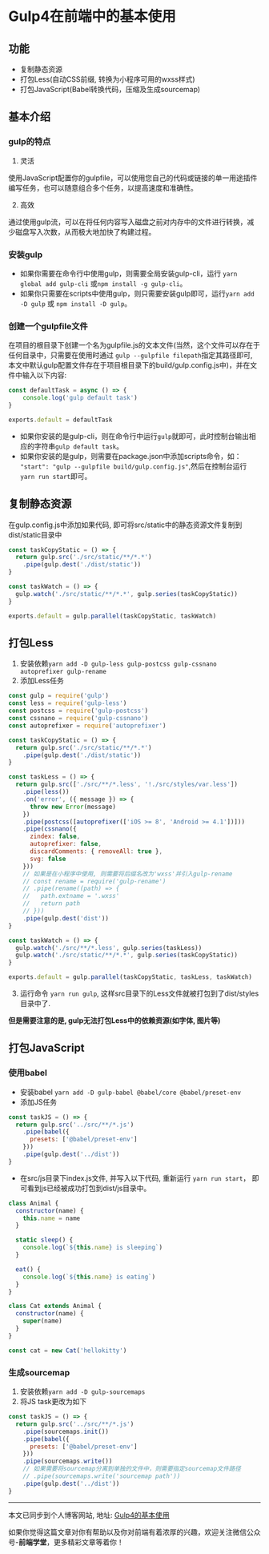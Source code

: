 # Gulp4在前端中的基本使用

## 功能

* 复制静态资源
* 打包Less(自动CSS前缀, 转换为小程序可用的wxss样式)
* 打包JavaScript(Babel转换代码，压缩及生成sourcemap)

## 基本介绍
### gulp的特点

1. 灵活

使用JavaScript配置你的gulpfile，可以使用您自己的代码或链接的单一用途插件编写任务，也可以随意组合多个任务，以提高速度和准确性。

2. 高效

通过使用gulp流，可以在将任何内容写入磁盘之前对内存中的文件进行转换，减少磁盘写入次数，从而极大地加快了构建过程。


### 安装gulp

* 如果你需要在命令行中使用gulp，则需要全局安装gulp-cli，运行 `yarn global add gulp-cli` 或`npm install -g gulp-cli`。
* 如果你只需要在scripts中使用gulp，则只需要安装gulp即可，运行`yarn add -D gulp` 或 `npm install -D gulp`。

### 创建一个gulpfile文件

在项目的根目录下创建一个名为gulpfile.js的文本文件(当然，这个文件可以存在于任何目录中，只需要在使用时通过 `gulp --gulpfile filepath`指定其路径即可, 本文中默认gulp配置文件存在于项目根目录下的build/gulp.config.js中)，并在文件中输入以下内容:

```js
const defaultTask = async () => {
	console.log('gulp default task')
}

exports.default = defaultTask
```
* 如果你安装的是gulp-cli，则在命令行中运行`gulp`就即可，此时控制台输出相应的字符串`gulp default task`。
* 如果你安装的是gulp，则需要在package.json中添加scripts命令，如： `"start": "gulp --gulpfile build/gulp.config.js"`,然后在控制台运行`yarn run start`即可。

## 复制静态资源

在gulp.config.js中添加如果代码, 即可将src/static中的静态资源文件复制到dist/static目录中

```js
const taskCopyStatic = () => {
  return gulp.src('./src/static/**/*.*')
    .pipe(gulp.dest('./dist/static'))
}

const taskWatch = () => {
  gulp.watch('./src/static/**/*.*', gulp.series(taskCopyStatic))
}

exports.default = gulp.parallel(taskCopyStatic, taskWatch)
```

## 打包Less

1. 安装依赖`yarn add -D gulp-less gulp-postcss gulp-cssnano autoprefixer gulp-rename `
2. 添加Less任务

```js
const gulp = require('gulp')
const less = require('gulp-less')
const postcss = require('gulp-postcss')
const cssnano = require('gulp-cssnano')
const autoprefixer = require('autoprefixer')

const taskCopyStatic = () => {
  return gulp.src('./src/static/**/*.*')
    .pipe(gulp.dest('./dist/static'))
}

const taskLess = () => {
  return gulp.src(['./src/**/*.less', '!./src/styles/var.less'])
    .pipe(less())
    .on('error', ({ message }) => {
      throw new Error(message)
    })
    .pipe(postcss([autoprefixer(['iOS >= 8', 'Android >= 4.1'])]))
    .pipe(cssnano({
      zindex: false,
      autoprefixer: false,
      discardComments: { removeAll: true },
      svg: false
    }))
    // 如果是在小程序中使用, 则需要将后缀名改为'wxss'并引入gulp-rename
    // const rename = require('gulp-rename')
    // .pipe(rename((path) => {
    //   path.extname = '.wxss'
    //   return path
    // }))
    .pipe(gulp.dest('dist'))
}

const taskWatch = () => {
  gulp.watch('./src/**/*.less', gulp.series(taskLess))
  gulp.watch('./src/static/**/*.*', gulp.series(taskCopyStatic))
}

exports.default = gulp.parallel(taskCopyStatic, taskLess, taskWatch)
```

3. 运行命令 `yarn run gulp`, 这样src目录下的Less文件就被打包到了dist/styles目录中了.

**但是需要注意的是, gulp无法打包Less中的依赖资源(如字体, 图片等)**

## 打包JavaScript

### 使用babel

* 安装babel `yarn add -D gulp-babel @babel/core @babel/preset-env`
* 添加JS任务


```js
const taskJS = () => {
  return gulp.src('../src/**/*.js')
    .pipe(babel({
      presets: ['@babel/preset-env']
    }))
    .pipe(gulp.dest('../dist'))
}
```

* 在src/js目录下index.js文件, 并写入以下代码, 重新运行 `yarn run start`， 即可看到js已经被成功打包到dist/js目录中。

```js
class Animal {
  constructor(name) {
    this.name = name
  }

  static sleep() {
    console.log(`${this.name} is sleeping`)
  }

  eat() {
    console.log(`${this.name} is eating`)
  }
}

class Cat extends Animal {
  constructor(name) {
    super(name)
  }
}

const cat = new Cat('hellokitty')
```

### 生成sourcemap

1. 安装依赖`yarn add -D gulp-sourcemaps`
2. 将JS task更改为如下

```js
const taskJS = () => {
  return gulp.src('../src/**/*.js')
    .pipe(sourcemaps.init())
    .pipe(babel({
      presets: ['@babel/preset-env']
    }))
    .pipe(sourcemaps.write())
    // 如果需要将sourcemap分离到单独的文件中，则需要指定sourcemap文件路径
    // .pipe(sourcemaps.write('sourcemap path'))
    .pipe(gulp.dest('../dist'))
}
```

---

本文已同步到个人博客网站, 地址:  [Gulp4的基本使用](https://www.gogoing.site/articles/1fa6b018-335e-4d7a-a525-45fb73871cdd.html)

如果你觉得这篇文章对你有帮助以及你对前端有着浓厚的兴趣，欢迎关注微信公众号-<b>前端学堂</b>，更多精彩文章等着你！

